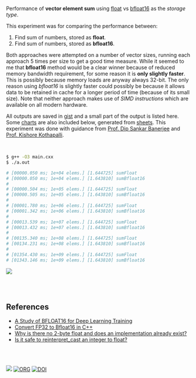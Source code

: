 Performance of **vector element sum** using [float] vs [bfloat16] as the
*storage type*.

This experiment was for comparing the performance between:
1. Find sum of numbers, stored as **float**.
2. Find sum of numbers, stored as **bfloat16**.

Both approaches were attempted on a number of vector sizes, running each
approach 5 times per size to get a good time measure. While it seemed to me
that **bfloat16** method would be a clear winner because of reduced memory
bandwidth requirement, for some reason it is **only slightly faster**. This is
possibly because memory loads are anyway always 32-bit. The only reason using
*bfloat16* is slightly faster could possibly be because it allows data to be
retained in cache for a longer period of time (because of its small size).
Note that neither approach makes use of *SIMD instructions* which are
available on all modern hardware.

All outputs are saved in [gist] and a small part of the output is listed
here. Some [charts] are also included below, generated from [sheets]. This
experiment was done with guidance from [Prof. Dip Sankar Banerjee] and
[Prof. Kishore Kothapalli].

<br>

```bash
$ g++ -O3 main.cxx
$ ./a.out

# [00000.050 ms; 1e+04 elems.] [1.644725] sumFloat
# [00000.050 ms; 1e+04 elems.] [1.643810] sumBfloat16
#
# [00000.504 ms; 1e+05 elems.] [1.644725] sumFloat
# [00000.505 ms; 1e+05 elems.] [1.643810] sumBfloat16
#
# [00001.780 ms; 1e+06 elems.] [1.644725] sumFloat
# [00001.342 ms; 1e+06 elems.] [1.643810] sumBfloat16
#
# [00013.539 ms; 1e+07 elems.] [1.644725] sumFloat
# [00013.432 ms; 1e+07 elems.] [1.643810] sumBfloat16
#
# [00135.340 ms; 1e+08 elems.] [1.644725] sumFloat
# [00134.231 ms; 1e+08 elems.] [1.643810] sumBfloat16
#
# [01354.430 ms; 1e+09 elems.] [1.644725] sumFloat
# [01343.146 ms; 1e+09 elems.] [1.643810] sumBfloat16
```

[![](https://i.imgur.com/s6Nxyea.png)][sheets]

<br>
<br>


## References

- [A Study of BFLOAT16 for Deep Learning Training](https://www.slideshare.net/SubhajitSahu/a-study-of-bfloat16-for-deep-learning-training)
- [Convert FP32 to Bfloat16 in C++](https://stackoverflow.com/a/64493446/1413259)
- [Why is there no 2-byte float and does an implementation already exist?](https://stackoverflow.com/a/56017304/1413259)
- [Is it safe to reinterpret_cast an integer to float?](https://stackoverflow.com/a/13982359/1413259)

<br>
<br>

[![](https://i.imgur.com/KUYb9vo.jpg)](https://www.youtube.com/watch?v=0XTLuFpuAtE)
[![ORG](https://img.shields.io/badge/org-puzzlef-green?logo=Org)](https://puzzlef.github.io)
[![DOI](https://zenodo.org/badge/366687370.svg)](https://zenodo.org/badge/latestdoi/366687370)


[Prof. Dip Sankar Banerjee]: https://sites.google.com/site/dipsankarban/
[Prof. Kishore Kothapalli]: https://cstar.iiit.ac.in/~kkishore/
[float]: https://en.wikipedia.org/wiki/Single-precision_floating-point_format
[bfloat16]: https://en.wikipedia.org/wiki/Bfloat16_floating-point_format
[gist]: https://gist.github.com/wolfram77/dbc84eebfce2300759137c7d6b83f843
[charts]: https://photos.app.goo.gl/UfEY5BpeoDLfNKsi6
[sheets]: https://docs.google.com/spreadsheets/d/1HU_vOWPTmCLijEMAXW94IflGKrYrIWlyNDfEzyG49bs/edit?usp=sharing
